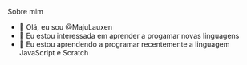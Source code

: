 Sobre mim
- 👋 Olá, eu sou @MajuLauxen
- 👀 Eu estou interessada em aprender a progamar novas linguagens
- 🌱 Eu estou aprendendo a programar recentemente a linguagem JavaScript e Scratch


<!---
MajuLauxen/MajuLauxen is a ✨ special ✨ repository because its `README.md` (this file) appears on your GitHub profile.
You can click the Preview link to take a look at your changes.
--->
